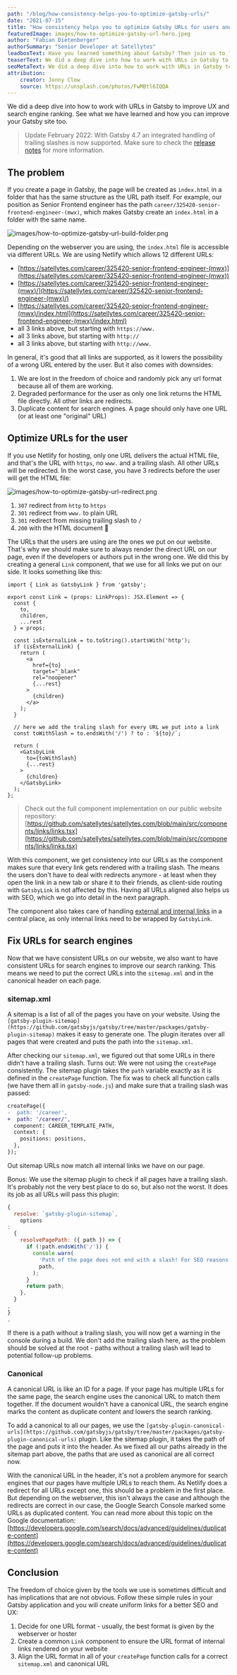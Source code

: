 ```yaml
---
path: "/blog/how-consistency-helps-you-to-optimize-gatsby-urls/"
date: "2021-07-15"
title: "How consistency helps you to optimize Gatsby URLs for users and search engines"
featuredImage: images/how-to-optimize-gatsby-url-hero.jpeg 
author: "Fabian Dietenberger"
authorSummary: "Senior Developer at Satellytes"
leadboxText: Have you learned something about Gatsby? Then join us to learn more!
teaserText: We did a deep dive into how to work with URLs in Gatsby to improve UX and search engine ranking.
seoMetaText: We did a deep dive into how to work with URLs in Gatsby to improve UX and search engine ranking.
attribution:
    creator: Jonny Clow 
    source: https://unsplash.com/photos/FwMBtl6IQQA
---
```


We did a deep dive into how to work with URLs in Gatsby to improve UX and search engine ranking. See what we have
learned and how you can improve your Gatsby site too.

<!-- stop excerpt -->

> Update February 2022: With Gatsby 4.7 an integrated handling of trailing slashes is now supported. Make sure to
> check the [release notes](https://www.gatsbyjs.com/docs/reference/release-notes/v4.7/#trailingslash-option) for more information.

## The problem

If you create a page in Gatsby, the page will be created as `index.html` in a folder that has the same structure as the
URL path itself. For example, our position as Senior Frontend engineer has the
path `career/325420-senior-frontend-engineer-(mwx)`, which makes Gatsby create an `index.html` in a folder with the same
name.

![images/how-to-optimize-gatsby-url-build-folder.png](images/how-to-optimize-gatsby-url-build-folder.png)

Depending on the webserver you are using, the `index.html` file is accessible via different URLs. We are using Netlify
which allows 12 different URLs:

- [https://satellytes.com/career/325420-senior-frontend-engineer-(mwx)](https://satellytes.com/career/325420-senior-frontend-engineer-(mwx))
- [https://satellytes.com/career/325420-senior-frontend-engineer-(mwx)/](https://satellytes.com/career/325420-senior-frontend-engineer-(mwx)/)
- [https://satellytes.com/career/325420-senior-frontend-engineer-(mwx)/index.html](https://satellytes.com/career/325420-senior-frontend-engineer-(mwx)/index.html)
- all 3 links above, but starting with `https://www.`
- all 3 links above, but starting with `http://`
- all 3 links above, but starting with `http://www.`

In general, it's good that all links are supported, as it lowers the possibility of a wrong URL entered by the user. But
it also comes with downsides:

1. We are lost in the freedom of choice and randomly pick any url format because all of them are working.
2. Degraded performance for the user as only one link returns the HTML file directly. All other links are redirects.
3. Duplicate content for search engines. A page should only have one URL (or at least one "original" URL)

## Optimize URLs for the user

If you use Netlify for hosting, only one URL delivers the actual HTML file, and that's the URL with `https`, no `www.`
and a trailing slash. All other URLs will be redirected. In the worst case, you have 3 redirects before the user will
get the HTML file:

![images/how-to-optimize-gatsby-url-redirect.png](images/how-to-optimize-gatsby-url-redirect.png)

1. `307` redirect from `http` to `https`
2. `301` redirect from `www.` to plain URL
3. `301` redirect from missing trailing slash to `/`
4. `200` with the HTML document 🎉

The URLs that the users are using are the ones we put on our website. That's why we should make sure to always render
the direct URL on our page, even if the developers or authors put in the wrong one. We did this by creating a
general `Link`
component, that we use for all links we put on our side. It looks something like this:

```tsx
import { Link as GatsbyLink } from 'gatsby';

export const Link = (props: LinkProps): JSX.Element => {
  const {
    to,
    children,
    ...rest
  } = props;

  const isExternalLink = to.toString().startsWith('http');
  if (isExternalLink) {
    return (
      <a
        href={to}
        target="_blank"
        rel="noopener"
        {...rest}
      >
        {children}
      </a>
    );
  }

  // here we add the traling slash for every URL we put into a link
  const toWithSlash = to.endsWith('/') ? to : `${to}/`;

  return (
    <GatsbyLink
      to={toWithSlash}
      {...rest}
    >
      {children}
    </GatsbyLink>
  );
};
```

> Check out the full component implementation on our public website repository: [https://github.com/satellytes/satellytes.com/blob/main/src/components/links/links.tsx](https://github.com/satellytes/satellytes.com/blob/main/src/components/links/links.tsx)

With this component, we get consistency into our URLs as the component makes sure that every link gets rendered with a
trailing slash. The means the users don't have to deal with redirects anymore - at least when they open the link in a
new tab or share it to their friends, as client-side routing with `GatsbyLink` is not affected by this. Having all URLs
aligned also helps us with SEO, which we go into detail in the next paragraph.

The component also takes care of
handling [external and internal links](https://www.gatsbyjs.com/docs/linking-between-pages/) in a central place, as only
internal links need to be wrapped by `GatsbyLink`.

## Fix URLs for search engines

Now that we have consistent URLs on our website, we also want to have consistent URLs for search engines to improve our
search ranking. This means we need to put the correct URLs into the `sitemap.xml` and in the canonical header on each
page.

### sitemap.xml

A sitemap is a list of all of the pages you have on your website. Using
the `[gatsby-plugin-sitemap](https://github.com/gatsbyjs/gatsby/tree/master/packages/gatsby-plugin-sitemap)` makes it
easy to generate one. The plugin iterates over all pages that were created and puts the path into the `sitemap.xml`.

After checking our `sitemap.xml`, we figured out that some URLs in there didn't have a trailing slash. Turns out: We
were not using the `createPage` consistently. The sitemap plugin takes the `path` variable exactly as it is defined in
the `createPage` function. The fix was to check all function calls (we have them all in `gatsby-node.js`) and make sure
that a trailing slash was passed:

```diff
createPage({
-  path: '/career',
+  path: '/career/',
  component: CAREER_TEMPLATE_PATH,
  context: {
    positions: positions,
  },
});
```

Out sitemap URLs now match all internal links we have on our page.

Bonus: We use the sitemap plugin to check if all pages have a trailing slash. It's probably not the very best place to
do so, but also not the worst. It does its job as all URLs will pass this plugin:

```jsx
{
  resolve: `gatsby-plugin-sitemap`,
    options
:
  {
    resolvePagePath: ({ path }) => {
      if (!path.endsWith('/')) {
        console.warn(
          'Path of the page does not end with a slash! For SEO reasons all paths should end with a slash:',
          path,
        );
      }
      return path;
    },
  }
,
}
,
```

If there is a path without a trailing slash, you will now get a warning in the console during a build. We don't add the
trailing slash here, as the problem should be solved at the root - paths without a trailing slash will lead to potential
follow-up problems.

### Canonical

A canonical URL is like an ID for a page. If your page has multiple URLs for the same page, the search engine uses the
canonical URL to match them together. If the document wouldn't have a canonical URL, the search engine marks the content
as duplicate content and lowers the search ranking.

To add a canonical to all our pages, we use
the `[gatsby-plugin-canonical-urls](https://github.com/gatsbyjs/gatsby/tree/master/packages/gatsby-plugin-canonical-urls)`
plugin. Like the sitemap plugin, it takes the path of the page and puts it into the header. As we fixed all our paths
already in the sitemap part above, the paths that are used as canonical are all correct now.

With the canonical URL in the header, it's not a problem anymore for search engines that our pages have multiple URLs to
reach them. As Netlify does a redirect for all URLs except one, this should be a problem in the first place. But
depending on the webserver, this isn't always the case and although the redirects are correct in our case, the Google
Search Console marked some URLs as duplicated content. You can read more about this topic on the Google
documentation: [https://developers.google.com/search/docs/advanced/guidelines/duplicate-content](https://developers.google.com/search/docs/advanced/guidelines/duplicate-content)

## Conclusion

The freedom of choice given by the tools we use is sometimes difficult and has implications that are not obvious.
Follow these simple rules in your Gatsby application and you will create uniform links for a better SEO and UX:

1. Decide for one URL format - usually, the best format is given by the webserver or hoster
2. Create a common `Link` component to ensure the URL format of internal links rendered on your website
3. Align the URL format in all of your `createPage` function calls for a correct `sitemap.xml` and canonical URL
